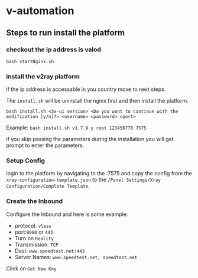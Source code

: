 # v-automation

## Steps to run install the platform

### checkout the ip address is valod

```bash startNginx.sh```

### install the v2ray platform
if the ip address is accessable in you country move to next steps.

The `install.sh` will be uninstall the nginx first and then install the platform. 

 ```bash install.sh <3x-ui version> <Do you want to continue with the modification [y/n]?> <username> <password> <port>```

Example: 
`bash install.sh v1.7.9 y root 123456778 7575`

if you skip passing the parameters during the installation you will get prompt to enter the parameters.

### Setup Config

login to the platform by navigating to the <ipaddress>:7575 and copy the config from the `xray-configuration-template.json` to the `/Panel Settings/Xray Configuration/Complete Template`.

### Create the Inbound

Configure the Inbound and here is some example:

- protocol: `vless`
- port:`8080` or `443`
- Turn on `Reality`
- Transmission: `TCP`
- Dest: `www.speedtest.net:443`
- Server Names: `www.speedtest.net, speedtest.net`

Click on `Get New Key`